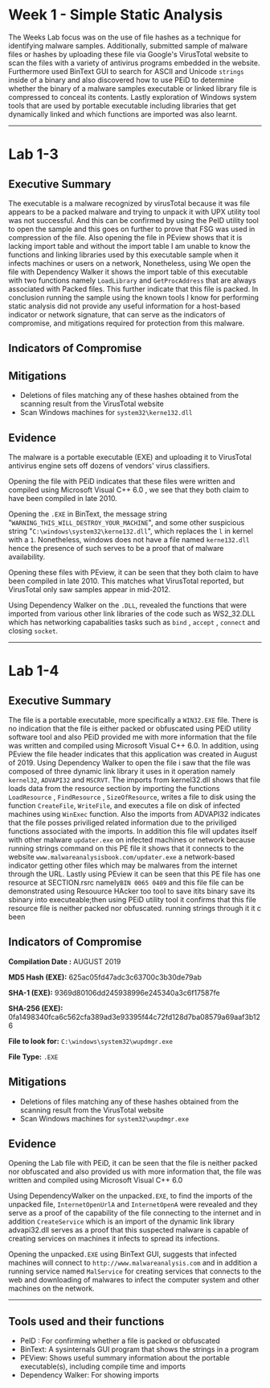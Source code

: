 # Week 1 - Simple Static Analysis

The Weeks Lab focus was on the use of file hashes as a technique for identifying malware samples. Additionally, submitted sample of malware files or hashes by uploading these file via Google's VirusTotal website to scan the files with a variety of antivirus programs embedded in the website. Furthermore used BinText GUI  to search for ASCII and Unicode `strings` inside of a binary and also discovered how to use PEiD to determine whether the binary of a malware samples executable or linked library file is compressed to conceal its contents. Lastly exploration of Windows system tools that are used by portable executable including libraries that get dynamically linked and which functions are imported was also learnt.

---
# Lab 1-3 

## Executive Summary

The executable is a malware recognized by virusTotal because it was  file appears to be a packed malware and trying to unpack it with UPX utility tool was not successful. And this can be confirmed by using the PeID utility tool to open the sample and this goes on further to prove that FSG was used in compression of the file. Also opening the file in PEview shows that it is lacking import table and without the import table I am unable to know the functions and linking libraries used by this executable sample when it infects machines or users on a network, Nonetheless, using We open the file with Dependency Walker it shows the import table of this executable with two functions namely `LoadLibrary` and `GetProcAddress` that are always associated with 
Packed files. This further indicate that this file is packed. In conclusion running the sample using the known tools I know for performing static analysis did not provide any useful information for a host-based indicator or network signature, that can serve as the indicators of compromise, and mitigations required for protection from this malware.

## Indicators of Compromise 


## Mitigations

- Deletions of files matching any of these hashes obtained from the scanning result from the VirusTotal website
- Scan Windows machines for `system32\kerne132.dll`

## Evidence

The malware is a portable executable (EXE) and uploading it to VirusTotal antivirus engine sets off dozens of vendors' virus classifiers.

Opening the file with PEiD indicates that these files were written and compiled using Microsoft Visual C++ 6.0 , we see that they both claim to have been compiled in late 2010. 

Opening the `.EXE` in BinText, the message string "`WARNING_THIS_WILL_DESTROY_YOUR_MACHINE`", and some other suspicious string "`C:\windows\system32\kerne132.dll`", which replaces the `l` in kernel with a `1`. Nonetheless, windows does not have a file named `kerne132.dll` hence the presence of such serves to be a proof that of malware availability.

Opening these files with PEview, it can be seen that they both claim to have been compiled in late 2010. This matches what VirusTotal reported, but VirusTotal only saw samples appear in mid-2012.

Using Dependency Walker on the `.DLL`, revealed the functions that were imported from various other link libraries of the code such as WS2_32.DLL which has networking capabalities tasks such as `bind` , `accept` , `connect` and closing `socket`. 

---
# Lab 1-4

## Executive Summary
The file is a portable executable, more specifically a `WIN32.EXE` file. There is no indication that the file is either packed or obfuscated using PEiD utility software tool and also PEiD provided me with more information that the file was written and compiled using Microsoft Visual C++ 6.0. In addition, using PEview the file header indicates that this application was created in August of 2019. Using Dependency Walker to open the file i saw that the file was composed of three dynamic link library it uses in it operation namely `kernel32`, `ADVAPI32` and `MSCRVT`. The imports from kernel32.dll shows that file loads data from the resource section by importing the functions `LoadResource` , `FindResource` , `SizeOfResource`, writes a file to disk using the function `CreateFile`, `WriteFile`, and executes a file on disk of infected machines using `WinExec` function. Also the imports from ADVAPI32 indicates that the file posses priviliged related information due to the priviliged functions associated with the imports. In addition this file will updates itself with other malware `updater.exe` on infected machines or network because running strings command on this PE file it shows that it connects to the website `www.malwareanalysisbook.com/updater.exe` a  network-based indicator getting other files which may be malwares from the internet through the URL. Lastly using PEview it can be seen that this PE file has one resource at SECTION.rsrc namely`BIN 0065 0409` and this file file can be demonstrated using Resouurce HAcker too tool to save itits binary save its sbinary into executeable;then using PEiD utility tool it confirms that this file resource file is neither packed nor obfuscated. running strings through it it c been 

## Indicators of Compromise

**Compilation Date :** AUGUST 2019

**MD5 Hash (EXE):**	625ac05fd47adc3c63700c3b30de79ab

**SHA-1 (EXE):**	9369d80106dd245938996e245340a3c6f17587fe

**SHA-256 (EXE):**	0fa1498340fca6c562cfa389ad3e93395f44c72fd128d7ba08579a69aaf3b126

**File to look for:** `C:\windows\system32\wupdmgr.exe`

**File Type:** `.EXE`

## Mitigations
- Deletions of files matching any of these hashes obtained from the scanning result from the VirusTotal website
- Scan Windows machines for `system32\wupdmgr.exe`

## Evidence

Opening the Lab file with PEiD, it can be seen that the file is neither packed nor obfuscated and also provided us with more information that, the file  was written and compiled using Microsoft Visual C++ 6.0

Using DependencyWalker on the  unpacked`.EXE`, to find the imports of the unpacked file, `InternetOpenUrlA` and `InternetOpenA` were revealed and they serve as a proof of the capability of the file connecting to the internet and in addition `CreateService` which is an import of the dynamic link library advapi32.dll serves as a proof that this suspected malware is capable of creating services on machines it infects to spread its infections.

Opening the unpacked`.EXE` using BinText GUI, suggests that infected machines will connect to `http://www.malwareanalysis.com` and in addition a running service named `MalService` for creating services that connects to the web and downloading of malwares  to infect the computer system and other machines on the network.

---

## Tools used and their functions
- PeID : For confirming whether a file is packed or obfuscated
- BinText: A sysinternals GUI program that shows the strings in a program
- PEView: Shows useful summary information about the portable executable(s), including compile time and imports
- Dependency Walker: For showing imports

